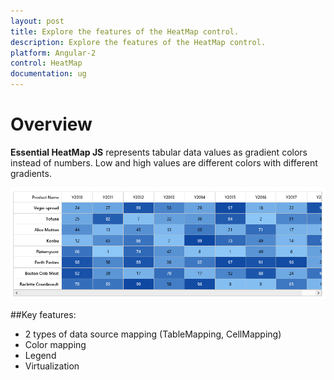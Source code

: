 ```yaml
---
layout: post
title: Explore the features of the HeatMap control.
description: Explore the features of the HeatMap control.
platform: Angular-2
control: HeatMap
documentation: ug
---
```


# Overview

**Essential HeatMap JS** represents tabular data values as gradient colors instead of numbers. Low and high values are different colors with different gradients.
 
![](Overview_images/Overview_images_img1.png)

##Key features:

 * 2 types of data source mapping (TableMapping, CellMapping)
 * Color mapping
 * Legend
 * Virtualization